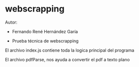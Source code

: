 # webscrapping

Autor:
- Fernando René Hernández Garía 

- Prueba técnica de webscrapping

El archivo index.js contiene toda la logica principal del programa

El archivo pdfParse, nos ayuda a convertir el pdf a texto plano

